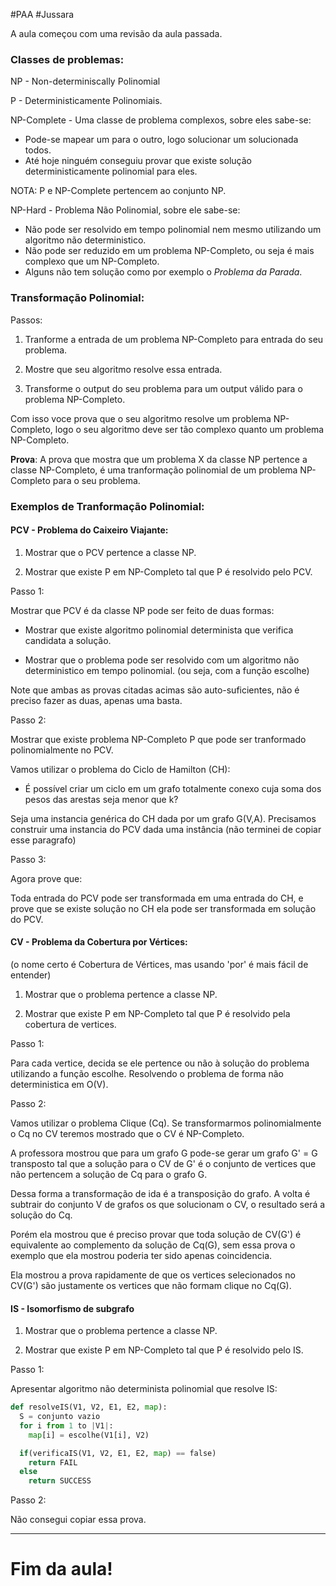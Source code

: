 #PAA
#Jussara

A aula começou com uma revisão da aula passada.

### Classes de problemas:

NP - Non-determiniscally Polinomial

P - Deterministicamente Polinomiais.

NP-Complete - Uma classe de problema complexos, sobre eles sabe-se:
- Pode-se mapear um para o outro, logo solucionar um solucionada todos.
- Até hoje ninguém conseguiu provar que existe solução
  deterministicamente polinomial para eles.

NOTA: P e NP-Complete pertencem ao conjunto NP.

NP-Hard - Problema Não Polinomial, sobre ele sabe-se:
- Não pode ser resolvido em tempo polinomial nem mesmo utilizando
  um algoritmo não deterministico.
- Não pode ser reduzido em um problema NP-Completo,
  ou seja é mais complexo que um NP-Completo.
- Alguns não tem solução como por exemplo o _Problema da Parada_.

### Transformação Polinomial:

Passos:
1. Tranforme a entrada de um problema NP-Completo para  entrada
   do seu problema.

2. Mostre que seu algoritmo resolve essa entrada.

3. Transforme o output do seu problema para um output válido
   para o problema NP-Completo.

Com isso voce prova que o seu algoritmo resolve um problema
NP-Completo, logo o seu algoritmo deve ser tão complexo quanto um
problema NP-Completo.

**Prova**:
A prova que mostra que um problema X da classe NP pertence a
classe NP-Completo, é uma tranformação polinomial de um problema
NP-Completo para o seu problema.

### Exemplos de Tranformação Polinomial:

#### PCV - Problema do Caixeiro Viajante:

1. Mostrar que o PCV pertence a classe NP.

2. Mostrar que existe P em NP-Completo tal que P é resolvido pelo PCV.

Passo 1:

Mostrar que PCV é da classe NP pode ser feito de duas formas:

* Mostrar que existe algoritmo polinomial determinista que
  verifica candidata a solução.

* Mostrar que o problema pode ser resolvido com um algoritmo
  não deterministico em tempo polinomial.
  (ou seja, com a função escolhe)

Note que ambas as provas citadas acimas são auto-suficientes,
não é preciso fazer as duas, apenas uma basta.

Passo 2:

Mostrar que existe problema NP-Completo P que pode ser tranformado
polinomialmente no PCV.

Vamos utilizar o problema do Ciclo de Hamilton (CH):

* É possível criar um ciclo em um grafo totalmente conexo
  cuja soma dos pesos das arestas seja menor que k?

Seja uma instancia genérica do CH dada por um grafo G(V,A).
Precisamos construir uma instancia do PCV dada uma instância
(não terminei de copiar esse paragrafo)

Passo 3:

Agora prove que:

Toda entrada do PCV pode ser transformada em uma entrada do CH,
e prove que se existe solução no CH ela pode ser transformada
em solução do PCV.

#### CV - Problema da Cobertura por Vértices:

(o nome certo é Cobertura de Vértices, mas usando 'por' é mais
fácil de entender)

1. Mostrar que o problema pertence a classe NP.

2. Mostrar que existe P em NP-Completo tal que P é resolvido pela
   cobertura de vertices.

Passo 1:

Para cada vertice, decida se ele pertence ou não à solução do problema
utilizando a função escolhe. Resolvendo o problema
de forma não deterministica em O(V).

Passo 2:

Vamos utilizar o problema Clique (Cq). Se transformarmos
polinomialmente o Cq no CV teremos mostrado que o CV
é NP-Completo.

A professora mostrou que para um grafo G pode-se gerar um grafo
G' = G transposto tal que a solução para o CV de G' é o conjunto
de vertices que não pertencem a solução de Cq para o grafo G.

Dessa forma a transformação de ida é a transposição do grafo.
A volta é subtrair do conjunto V de grafos os que solucionam
o CV, o resultado será a solução do Cq.

Porém ela mostrou que é preciso provar que toda solução de CV(G')
é equivalente ao complemento da solução de Cq(G), sem essa prova
o exemplo que ela mostrou poderia ter sido apenas coincidencia.

Ela mostrou a prova rapidamente de que os vertices selecionados
no CV(G') são justamente os vertices que não formam clique no Cq(G).

#### IS - Isomorfismo de subgrafo

1. Mostrar que o problema pertence a classe NP.

2. Mostrar que existe P em NP-Completo tal que P é resolvido pelo IS.

Passo 1:

Apresentar  algoritmo não determinista polinomial que resolve IS:

```python
def resolveIS(V1, V2, E1, E2, map):
  S = conjunto vazio
  for i from 1 to |V1|:
    map[i] = escolhe(V1[i], V2)

  if(verificaIS(V1, V2, E1, E2, map) == false)
    return FAIL
  else
    return SUCCESS
```
  
Passo 2:

  Não consegui copiar essa prova.

---

# Fim da aula!











